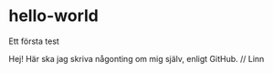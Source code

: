 # hello-world
Ett första test

Hej!
Här ska jag skriva någonting om mig själv, enligt GitHub. 
// Linn
